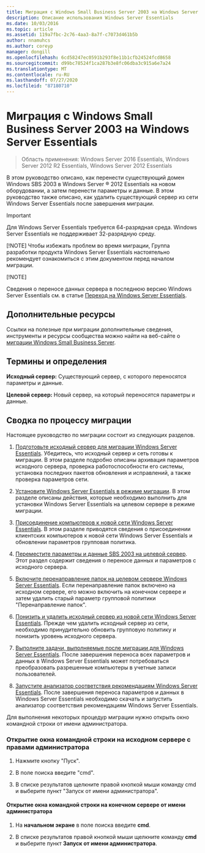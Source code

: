 ```yaml
---
title: Миграция с Windows Small Business Server 2003 на Windows Server Essentials
description: Описание использования Windows Server Essentials
ms.date: 10/03/2016
ms.topic: article
ms.assetid: 119a7fbc-2c76-4aa3-8a7f-c7073d461b5b
author: nnamuhcs
ms.author: coreyp
manager: dongill
ms.openlocfilehash: 6cd58247ec0591b293f8e11b1cfb24524fcd8658
ms.sourcegitcommit: d99bc78524f1ca287b3e8fc06dba3c915a6e7a24
ms.translationtype: MT
ms.contentlocale: ru-RU
ms.lasthandoff: 07/27/2020
ms.locfileid: "87180710"
---
```

# <a name="migrate-windows-small-business-server-2003-to-windows-server-essentials"></a>Миграция с Windows Small Business Server 2003 на Windows Server Essentials

>Область применения: Windows Server 2016 Essentials, Windows Server 2012 R2 Essentials, Windows Server 2012 Essentials

В этом руководство описано, как перенести существующий домен Windows SBS 2003 в Windows Server &reg; 2012 Essentials на новом оборудовании, а затем перенести параметры и данные. В этом руководство также описано, как удалить существующий сервер из сети Windows Server Essentials после завершения миграции.

> [!IMPORTANT]
>   Для Windows Server Essentials требуется 64-разрядная среда.  Windows Server Essentials не поддерживает 32-разрядную среду.
>
> [!NOTE]
>  Чтобы избежать проблем во время миграции, Группа разработки продукта Windows Server Essentials настоятельно рекомендует ознакомиться с этим документом перед началом миграции.
>
> [!NOTE]
>
>  Сведения о переносе данных сервера в последнюю версию Windows Server Essentials см. в статье [Переход на Windows Server Essentials](Migrate-from-Previous-Versions-to-Windows-Server-Essentials-or-Windows-Server-Essentials-Experience.md).


## <a name="additional-resources"></a>Дополнительные ресурсы
 Ссылки на полезные при миграции дополнительные сведения, инструменты и ресурсы сообщества можно найти на веб-сайте о [миграции Windows Small Business Server](https://go.microsoft.com/fwlink/?LinkId=217520).

## <a name="terms-and-definitions"></a>Термины и определения
 **Исходный сервер:** Существующий сервер, с которого переносятся параметры и данные.

 **Целевой сервер:** Новый сервер, на который переносятся параметры и данные.

## <a name="migration-process-summary"></a>Сводка по процессу миграции
 Настоящее руководство по миграции состоит из следующих разделов.


1.  [Подготовьте исходный сервер для миграции Windows Server Essentials](Prepare-your-Source-Server-for-Windows-Server-Essentials-migration.md).  Убедитесь, что исходный сервер и сеть готовы к миграции. В этом разделе подробно описаны архивация параметров исходного сервера, проверка работоспособности его системы, установка последних пакетов обновления и исправлений, а также проверка параметров сети.

2.  [Установите Windows Server Essentials в режиме миграции](Install-Windows-Server-Essentials-in-migration-mode.md).  В этом разделе описаны действия, которые необходимо выполнить для установки Windows Server Essentials на целевом сервере в режиме миграции.

3.  [Присоединение компьютеров к новой сети Windows Server Essentials](Join-computers-to-the-new-Windows-Server-Essentials-network.md).  В этом разделе приводятся сведения о присоединении клиентских компьютеров к новой сети Windows Server Essentials и обновлении параметров групповая политика.

4.  [Переместите параметры и данные SBS 2003 на целевой сервер](Move-Windows-SBS-2003-settings-and-data-to-the-Destination-Server-for-Windows-Server-Essentials-migration.md).  Этот раздел содержит сведения о переносе данных и параметров с исходного сервера.

5.  [Включите перенаправление папок на целевом сервере Windows Server Essentials](Enable-folder-redirection-on-the-Windows-Server-Essentials-Destination-Server.md).  Если перенаправление папок включено на исходном сервере, его можно включить на конечном сервере и затем удалить старый параметр групповой политики "Перенаправление папок".

6.  [Понизить и удалить исходный сервер из новой сети Windows Server Essentials](Demote-and-remove-the-Source-Server-from-the-new-Windows-Server-Essentials-network.md).  Прежде чем удалить исходный сервер из сети, необходимо принудительно обновить групповую политику и понизить уровень исходного сервера.

7.  [Выполните задачи, выполняемые после миграции для Windows Server Essentials](Perform-post-migration-tasks-for-Windows-Server-Essentials-migration.md).  После завершения переноса всех параметров и данных в Windows Server Essentials может потребоваться преобразовать разрешенные компьютеры в учетные записи пользователей.

8.  [Запустите анализатор соответствия рекомендациям Windows Server Essentials](Run-the-Windows-Server-Essentials-Best-Practices-Analyzer.md).  После завершения переноса параметров и данных в Windows Server Essentials необходимо скачать и запустить анализатор соответствия рекомендациям Windows Server Essentials.


 Для выполнения некоторых процедур миграции нужно открыть окно командной строки от имени администратора.

###  <a name="to-open-a-command-prompt-window-on-the-source-server-as-an-administrator"></a><a name="BKMK_OpenACommandPromptAsAdmin"></a>Открытие окна командной строки на исходном сервере с правами администратора

1.  Нажмите кнопку "Пуск".

2.  В поле поиска введите "cmd".

3.  В списке результатов щелкните правой кнопкой мыши команду cmd и выберите пункт "Запуск от имени администратора".

#### <a name="to-open-a-command-prompt-window-on-the-destination-server-as-an-administrator"></a>Открытие окна командной строки на конечном сервере от имени администратора

1.  На **начальном экране** в поле поиска введите **cmd**.

2.  В списке результатов правой кнопкой мыши щелкните команду **cmd** и выберите пункт **Запуск от имени администратора**.
